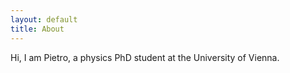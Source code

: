 ```yaml
---
layout: default
title: About
---
```


Hi, I am Pietro, a physics PhD student at the University of Vienna.
